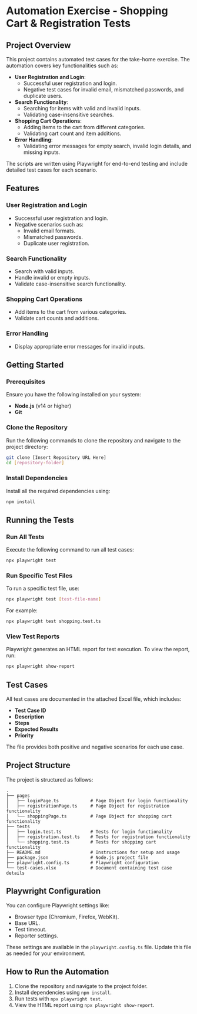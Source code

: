 # Automation Exercise - Shopping Cart & Registration Tests

## Project Overview
This project contains automated test cases for the take-home exercise. The automation covers key functionalities such as:

- **User Registration and Login**:
  - Successful user registration and login.
  - Negative test cases for invalid email, mismatched passwords, and duplicate users.
- **Search Functionality**:
  - Searching for items with valid and invalid inputs.
  - Validating case-insensitive searches.
- **Shopping Cart Operations**:
  - Adding items to the cart from different categories.
  - Validating cart count and item additions.
- **Error Handling**:
  - Validating error messages for empty search, invalid login details, and missing inputs.

The scripts are written using Playwright for end-to-end testing and include detailed test cases for each scenario.

## Features

### User Registration and Login
- Successful user registration and login.
- Negative scenarios such as:
  - Invalid email formats.
  - Mismatched passwords.
  - Duplicate user registration.

### Search Functionality
- Search with valid inputs.
- Handle invalid or empty inputs.
- Validate case-insensitive search functionality.

### Shopping Cart Operations
- Add items to the cart from various categories.
- Validate cart counts and additions.

### Error Handling
- Display appropriate error messages for invalid inputs.

## Getting Started

### Prerequisites
Ensure you have the following installed on your system:

- **Node.js** (v14 or higher)
- **Git**

### Clone the Repository
Run the following commands to clone the repository and navigate to the project directory:
```bash
git clone [Insert Repository URL Here]
cd [repository-folder]
```

### Install Dependencies
Install all the required dependencies using:
```bash
npm install
```

## Running the Tests

### Run All Tests
Execute the following command to run all test cases:
```bash
npx playwright test
```

### Run Specific Test Files
To run a specific test file, use:
```bash
npx playwright test [test-file-name]
```
For example:
```bash
npx playwright test shopping.test.ts
```

### View Test Reports
Playwright generates an HTML report for test execution. To view the report, run:
```bash
npx playwright show-report
```

## Test Cases
All test cases are documented in the attached Excel file, which includes:

- **Test Case ID**
- **Description**
- **Steps**
- **Expected Results**
- **Priority**

The file provides both positive and negative scenarios for each use case.

## Project Structure
The project is structured as follows:
```
.
├── pages
│   ├── loginPage.ts            # Page Object for login functionality
│   ├── registrationPage.ts     # Page Object for registration functionality
│   └── shoppingPage.ts         # Page Object for shopping cart functionality
├── tests
│   ├── login.test.ts           # Tests for login functionality
│   ├── registration.test.ts    # Tests for registration functionality
│   └── shopping.test.ts        # Tests for shopping cart functionality
├── README.md                   # Instructions for setup and usage
├── package.json                # Node.js project file
├── playwright.config.ts        # Playwright configuration
└── test-cases.xlsx             # Document containing test case details
```

## Playwright Configuration
You can configure Playwright settings like:

- Browser type (Chromium, Firefox, WebKit).
- Base URL.
- Test timeout.
- Reporter settings.

These settings are available in the `playwright.config.ts` file. Update this file as needed for your environment.

## How to Run the Automation
1. Clone the repository and navigate to the project folder.
2. Install dependencies using `npm install`.
3. Run tests with `npx playwright test`.
4. View the HTML report using `npx playwright show-report`.

